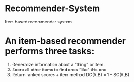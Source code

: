 # Recommender-System
 Item based recommender system
 # An item-based recommender performs three tasks:
1. Generalize information about a “thing” or item.
2. Score all other items to find ones “like” this one.
3. Return ranked scores + item
method
DC(A,B) = 1 – SC(A,B)
